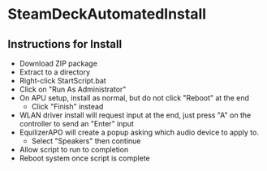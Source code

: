 # SteamDeckAutomatedInstall

## Instructions for Install
- Download ZIP package
- Extract to a directory
- Right-click StartScript.bat
- Click on "Run As Administrator"
- On APU setup, install as normal, but do not click "Reboot" at the end
   - Click "Finish" instead
- WLAN driver install will request input at the end, just press "A" on the controller to send an "Enter" input
- EquilizerAPO will create a popup asking which audio device to apply to.
   - Select "Speakers" then continue
- Allow script to run to completion
- Reboot system once script is complete
